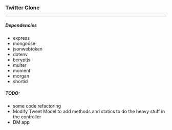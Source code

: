 ### Twitter Clone
-----------------
##### Dependencies
- express
- mongoose
- jsonwebtoken
- dotenv
- bcryptjs
- multer
- moment
- morgan
- shortid

##### TODO:
- some code refactoring
- Modify Tweet Model to add methods and statics to do the heavy stuff in the controller
- DM app
